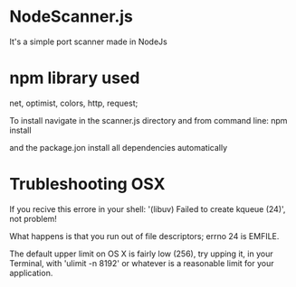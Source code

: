 NodeScanner.js
==========

It's a simple port scanner made in NodeJs

npm library used
================
net, optimist, colors, http, request;

To install navigate in the scanner.js directory and from command line:
    npm install

and the package.jon install all dependencies automatically

Trubleshooting OSX
==================

If you recive this errore in your shell: '(libuv) Failed to create kqueue (24)', not problem!

What happens is that you run out of file descriptors; errno 24 is EMFILE.

The default upper limit on OS X is fairly low (256), try upping it, in your Terminal,  with 'ulimit -n 8192' or whatever is a reasonable limit for your application.

